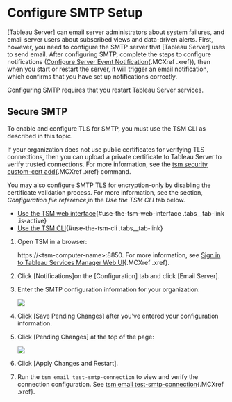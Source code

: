 

Configure SMTP Setup
====================
[Tableau Server] can email server administrators
about system failures, and email server users about subscribed views and
data-driven alerts. First, however, you need to configure the SMTP
server that [Tableau Server] uses to send email.
After configuring SMTP, complete the steps to configure notifications
([Configure Server Event
Notification](https://help.tableau.com/current/server/en-us/email.htm){.MCXref
.xref}), then when you start or restart the server, it will trigger an
email notification, which confirms that you have set up notifications
correctly.

Configuring SMTP requires that you restart Tableau Server services.

Secure SMTP
------------

To enable and configure TLS for SMTP, you must use the TSM CLI as
described in this topic.

If your organization does not use public certificates for verifying TLS
connections, then you can upload a private certificate to Tableau Server
to verify trusted connections. For more information, see the [tsm
security custom-cert
add](https://help.tableau.com/current/server/en-us/cli_security_tsm.htm#custom-cert-add){.MCXref
.xref} command.

You may also configure SMTP TLS for encryption-only by disabling the
certificate validation process. For more information, see the section,
*Configuration file reference*,in the *Use the TSM CLI* tab below.


-   [Use the TSM web
    interface](https://help.tableau.com/current/server/en-us/config_smtp.htm#use-the-tsm-web-interface){#use-the-tsm-web-interface
    .tabs__tab-link .is-active}
-   [Use the TSM
    CLI](https://help.tableau.com/current/server/en-us/config_smtp.htm#use-the-tsm-cli){#use-the-tsm-cli
    .tabs__tab-link}


1.  Open TSM in a browser:

    https://\<tsm-computer-name\>:8850. For more information, see [Sign
    in to Tableau Services Manager Web
    UI](https://help.tableau.com/current/server/en-us/sign_in_tsm.htm){.MCXref
    .xref}.

2.  Click [Notifications]on the [Configuration]
    tab and click [Email Server].

3.  Enter the SMTP configuration information for your organization:

    ![](./Configure%20SMTP%20Setup%20-%20Tableau_files/smtp_tsm.png)

4.  Click [Save Pending Changes] after you\'ve entered your
    configuration information.

5.  Click [Pending Changes] at the top of the page:

    ![](./Configure%20SMTP%20Setup%20-%20Tableau_files/tsm-ui-pending-changes-btn.png)

6.  Click [Apply Changes and Restart].

7.  Run the `tsm email test-smtp-connection` to view and verify the
    connection configuration. See [tsm email
    test-smtp-connection](https://help.tableau.com/current/server/en-us/cli_email.htm#tsm){.MCXref
    .xref}.

